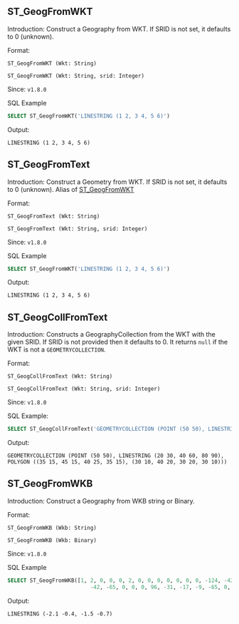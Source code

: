 <!--
 Licensed to the Apache Software Foundation (ASF) under one
 or more contributor license agreements.  See the NOTICE file
 distributed with this work for additional information
 regarding copyright ownership.  The ASF licenses this file
 to you under the Apache License, Version 2.0 (the
 "License"); you may not use this file except in compliance
 with the License.  You may obtain a copy of the License at

   http://www.apache.org/licenses/LICENSE-2.0

 Unless required by applicable law or agreed to in writing,
 software distributed under the License is distributed on an
 "AS IS" BASIS, WITHOUT WARRANTIES OR CONDITIONS OF ANY
 KIND, either express or implied.  See the License for the
 specific language governing permissions and limitations
 under the License.
 -->

## ST_GeogFromWKT

Introduction: Construct a Geography from WKT. If SRID is not set, it defaults to 0 (unknown).

Format:

`ST_GeogFromWKT (Wkt: String)`

`ST_GeogFromWKT (Wkt: String, srid: Integer)`

Since: `v1.8.0`

SQL Example

```sql
SELECT ST_GeogFromWKT('LINESTRING (1 2, 3 4, 5 6)')
```

Output:

```
LINESTRING (1 2, 3 4, 5 6)
```

## ST_GeogFromText

Introduction: Construct a Geometry from WKT. If SRID is not set, it defaults to 0 (unknown). Alias of [ST_GeogFromWKT](#st_geogfromwkt)

Format:

`ST_GeogFromText (Wkt: String)`

`ST_GeogFromText (Wkt: String, srid: Integer)`

Since: `v1.8.0`

SQL Example

```sql
SELECT ST_GeogFromWKT('LINESTRING (1 2, 3 4, 5 6)')
```

Output:

```
LINESTRING (1 2, 3 4, 5 6)
```

## ST_GeogCollFromText

Introduction: Constructs a GeographyCollection from the WKT with the given SRID. If SRID is not provided then it defaults to 0. It returns `null` if the WKT is not a `GEOMETRYCOLLECTION`.

Format:

`ST_GeogCollFromText (Wkt: String)`

`ST_GeogCollFromText (Wkt: String, srid: Integer)`

Since: `v1.8.0`

SQL Example:

```sql
SELECT ST_GeogCollFromText('GEOMETRYCOLLECTION (POINT (50 50), LINESTRING (20 30, 40 60, 80 90), POLYGON ((35 15, 45 15, 40 25, 35 15), (30 10, 40 20, 30 20, 30 10)))')
```

Output:

```
GEOMETRYCOLLECTION (POINT (50 50), LINESTRING (20 30, 40 60, 80 90), POLYGON ((35 15, 45 15, 40 25, 35 15), (30 10, 40 20, 30 20, 30 10)))
```

## ST_GeogFromWKB

Introduction: Construct a Geography from WKB string or Binary.

Format:

`ST_GeogFromWKB (Wkb: String)`

`ST_GeogFromWKB (Wkb: Binary)`

Since: `v1.8.0`

SQL Example

```sql
SELECT ST_GeogFromWKB([1, 2, 0, 0, 0, 2, 0, 0, 0, 0, 0, 0, 0, -124, -42, 0, -64, 0, 0, 0, 0, -128, -75,
                          -42, -65, 0, 0, 0, 96, -31, -17, -9, -65, 0, 0, 0, -128, 7, 93, -27, -65])
```

Output:

```
LINESTRING (-2.1 -0.4, -1.5 -0.7)
```
